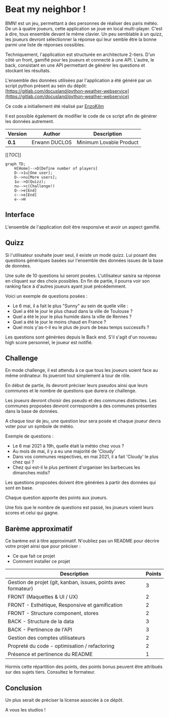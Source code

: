 # Beat my neighbor !

BMN! est un jeu, permettant à des personnes de réaliser des paris météo.
De un à quatre joueurs, cette application se joue en local multi-player. C'est à dire, tous ensemble devant le même clavier.
Un peu semblable à un quizz, les joueurs devront sélectionner la réponse qui leur semble être la bonne parmi une liste de réponses oossibles.

Techniquement, l'application est structurée en architecture 2-tiers.
D'un côté un front, gamifié pour les joueurs et connecté à une API.
L'autre, le back, consistant en une API permettant de générer les questions et stockant les résultats.

L'ensemble des données utilisées par l'application a été généré par un script python présent au sein du dépôt: [https://gitlab.com/docusland/python-weather-webservice](https://gitlab.com/docusland/python-weather-webservice)

Ce code a initiallement été réalisé par [EnzoKilm](https://github.com/EnzoKilm)

Il est possible également de modifier le code de ce script afin de générer les données autrement.

| Version | Author        | Description             |
| ------- | ------------- | ----------------------- |
| **0.1** | Erwann DUCLOS | Minimum Lovable Product |

[[_TOC_]]

```mermaid
graph TD;
    H[Home]-->D[Define number of players]
    D-->1u[One user];
    D-->nu[More users];
    1u-->Q(Quizz);
    nu-->c(Challenge!)
    Q-->e[End]
    c-->e[End]
    e-->H
```

## Interface

L'ensemble de l'application doit être responsive et avoir un aspect gamifié.

## Quizz

Si l'utilisateur souhaite jouer seul, il existe un mode quizz. Lui posant des questions génériques basées sur l'ensemble des données issues de la base de données.

Une suite de 10 questions lui seront posées.
L'utilisateur saisira sa réponse en cliquant sur des choix possibles.
En fin de partie, il pourra voir son ranking face à d'autres joueurs ayant joué précédemment.

Voici un exemple de questions posées :

- Le 6 mai, il a fait le plus "Sunny" au sein de quelle ville : <suggestion de villes>
- Quel a été le jour le plus chaud dans la ville de Toulouse ?
- Quel a été le jour le plus humide dans la ville de Rennes ?
- Quel a été le jour le moins chaud en France ?
- Quel mois y'as-t-il eu le plus de jours de beau temps successifs ?

Les questions sont générées depuis le Back end.
S'il s'agit d'un nouveau high score personnel, le joueur est notifié.

## Challenge

En mode challenge, il est attendu à ce que tous les joueurs soient face au même ordinateur. Ils joueront tout simplement à tour de rôle.

En début de partie, ils devront préciser leurs pseudos ainsi que leurs communes et le nombre de questions que durera ce challenge.

Les joueurs devront choisir des pseudo et des communes distinctes.
Les communes proposées devront correspondre à des communes présentes dans la base de données.

A chaque tour de jeu, une question leur sera posée et chaque joueur devra voter pour un symbole de météo.

Exemple de questions :

- Le 6 mai 2021 à 19h, quelle était la météo chez vous ?
- Au mois de mai, il y a eu une majorité de 'Cloudy'
- Dans vos communes respectives, en mai 2021, il a fait 'Cloudy' le plus chez qui ?
- Chez qui est-il le plus pertinent d'organiser les barbecues les dimanches midis?

Les questions proposées doivent être générées à partir des données qui sont en base.

Chaque question apporte des points aux joueurs.

Une fois que le nombre de questions est passé, les joueurs voient leurs scores et celui qui gagne.

## Barème approximatif

Ce barème est à titre approximatif.
N'oubliez pas un README pour décrire votre projet ainsi que pour préciser :

- Ce que fait ce projet
- Comment installer ce projet

| Description                                                    | Points |
| -------------------------------------------------------------- | ------ |
| Gestion de projet (git, kanban, issues, points avec formateur) | 3      |
| FRONT (Maquettes & UI / UX)                                    | 2      |
| FRONT - Esthétique, Responsive et gamification                 | 2      |
| FRONT - Structure component, stores                            | 2      |
| BACK - Structure de la data                                    | 3      |
| BACK - Pertinence de l'API                                     | 3      |
| Gestion des comptes utilisateurs                               | 2      |
| Propreté du code - optimisation / refactoring                  | 2      |
| Présence et pertinence du README                               | 1      |

Hormis cette répartition des points, des points bonus peuvent être attribués sur des sujets tiers. Consultez le formateur.

## Conclusion

Un plus serait de préciser la license associée à ce dépôt.

A vous les studios !
